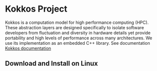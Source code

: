 # Kokkos Project
Kokkos is a computation model for high performance computing (HPC). These abstraction layers are designed specifically to isolate software developers from fluctuation and diversity in hardware details yet provide portability and high levels of performance across many architectures. We use its implementation as an embedded C++ library. See documentation [Kokkos documentation](https://kokkos.org/documentation/)

## Download and Install on Linux

